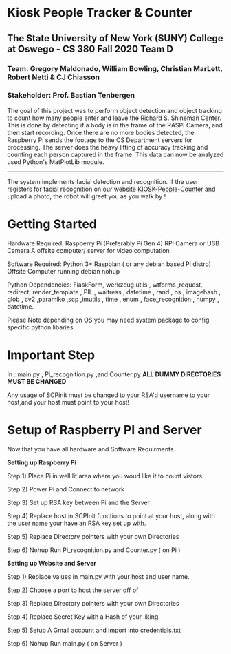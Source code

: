 # Kiosk People Tracker & Counter 

## The State University of New York (SUNY) College at Oswego - CS 380 Fall 2020 Team D
### Team: Gregory Maldonado, William Bowling, Christian MarLett, Robert Netti & CJ Chiasson
### Stakeholder: Prof. Bastian Tenbergen

The goal of this project was to perform object detection and object tracking to count how many people enter and leave the Richard S. Shineman Center. This is done by detecting if a body is in the frame of the RASPI Camera, and then start recording. Once there are no more bodies detected, the Raspberry Pi sends the footage to the CS Department servers for processing. The server does the heavy lifting of accuracy tracking and counting each person captured in the frame. This data can now be analyzed used Python's MatPlotLib module.

<hr /> 
The system implements facial detection and recognition. If the user registers for facial recognition on our website <a href="http://pi.cs.oswego.edu:2770/">KIOSK-People-Counter</a> and upload a photo, the robot will greet you as you walk by !    


# Getting Started
<p>
Hardware Required: Raspberry Pi (Preferably Pi Gen 4) 
                   RPI Camera or USB Camera 
                   A offsite computer/ server for video computation
                   
Software Required: Python 3+
                   Raspbian ( or any debian based PI distro)
                   Offsite Computer running debian
                   nohup
                   
Python Dependencies: FlaskForm, werkzeug.utils , wtforms ,request, redirect, render_template , PIL , waitress , datetime , rand , os , imagehash , glob , cv2 ,paramiko ,scp ,imutils , time , enum , face_recognition , numpy , datetime. 

Please Note depending on OS you may need system package to config specific python libaries.
</p>

# Important Step
<p>
  In : main.py , Pi_recognition.py ,and Counter.py <b> ALL DUMMY DIRECTORIES MUST BE CHANGED </b>
  
  Any usage of SCPinit must be changed to your RSA'd username to your host,and your host must point to your host!
</p>



# Setup of Raspberry PI and Server
<p>
  Now that you have all hardware and Software Requirments.
  
  <b> Setting up Raspberry Pi </b>
  <il>
  
  Step 1) Place Pi in well lit area where you woud like it to count vistors.
  
  Step 2) Power Pi and Connect to network
  
  Step 3) Set up RSA key between Pi and the Server
  
  Step 4) Replace host in SCPInit functions to point at your host, along with the user name your have an RSA key set up with.
  
  Step 5) Replace Directory pointers with your own Directories
  
  Step 6) Nohup Run Pi_recognition.py and Counter.py ( on Pi )
  
  </il>
  
  <b> Setting up Website and Server </b>
  <il>
  
  Step 1) Replace values in main.py with your host and user name.
  
  Step 2) Choose a port to host the server off of
  
  Step 3) Replace Directory pointers with your own Directories
  
  Step 4) Replace Secret Key with a Hash of your liking.

  Step 5) Setup A Gmail account and import into credentials.txt
 
  Step 6) Nohup Run main.py ( on Server )
  
  </il>
</p>  
  
  
  


